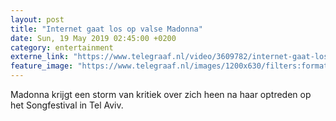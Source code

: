 ```yaml
---
layout: post
title: "Internet gaat los op valse Madonna"
date: Sun, 19 May 2019 02:45:00 +0200
category: entertainment
externe_link: "https://www.telegraaf.nl/video/3609782/internet-gaat-los-op-valse-madonna"
feature_image: "https://www.telegraaf.nl/images/1200x630/filters:format(jpeg):quality(80)/cdn-kiosk-api.telegraaf.nl/63712456-7a1e-11e9-b1cd-02c309bc01c1.jpg"
---
```


<p class="intro">Madonna krijgt een storm van kritiek over zich heen na haar optreden op het Songfestival in Tel Aviv.</p>
